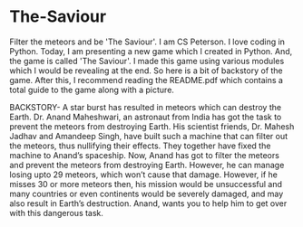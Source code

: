 # The-Saviour
Filter the meteors and be 'The Saviour'.
I am CS Peterson. I love coding in Python. Today, I am presenting a new game which I created in Python. And, the game is called 'The Saviour'. I made this game using various modules which I would be revealing at the end. So here is a bit of backstory of the game. After this, I recommend reading the README.pdf which contains a total guide to the game along with a picture. 


BACKSTORY-
A star burst has resulted in meteors which can destroy the Earth. Dr. Anand Maheshwari, an astronaut from India has got the task to prevent the meteors from destroying Earth. His scientist friends, Dr. Mahesh Jadhav and Amandeep Singh, have built such a machine that can filter out the meteors, thus nullifying their effects. They together have fixed the machine to Anand’s spaceship. Now, Anand has got to filter the meteors and prevent the meteors from destroying Earth. However, he can manage losing upto 29 meteors, which won’t cause that damage. However, if he misses 30 or more meteors then, his mission would be unsuccessful and many countries or even continents would be severely damaged, and may also result in Earth’s destruction. Anand, wants you to help him to get over with this dangerous task. 
